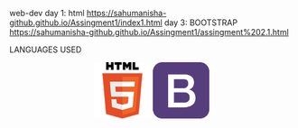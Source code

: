 web-dev
day 1: html
https://sahumanisha-github.github.io/Assingment1/index1.html
day 3: BOOTSTRAP
https://sahumanisha-github.github.io/Assingment1/assingment%202.1.html
<P>LANGUAGES USED</P>
<P ALIGN="CENTER">
<IMG SRC="https://raw.githubusercontent.com/github/explore/80688e429a7d4ef2fca1e82350fe8e3517d3494d/topics/html/html.png" ALT="HTML5" WIDTH=100" HEIGHT="100">
 <IMG SRC="https://raw.githubusercontent.com/github/explore/80688e429a7d4ef2fca1e82350fe8e3517d3494d/topics/bootstrap/bootstrap.png" ALT="BOOTSTRAP" WIDTH="100" HEIGHT="100">
  </P>
